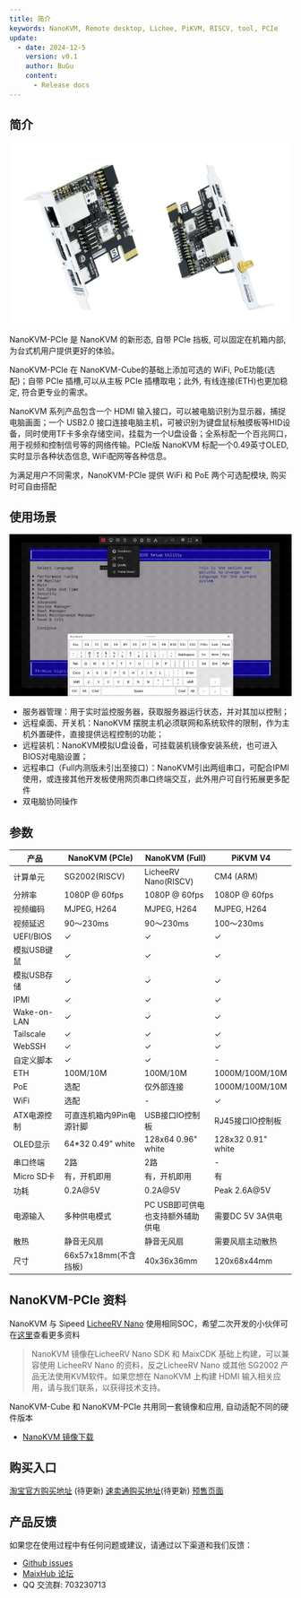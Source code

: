 ```yaml
---
title: 简介
keywords: NanoKVM, Remote desktop, Lichee, PiKVM, RISCV, tool, PCIe
update:
  - date: 2024-12-5
    version: v0.1
    author: BuGu
    content:
      - Release docs
---
```


## 简介

![](./../../../assets/NanoKVM/introduce/NanoKVM-PCIe.png)

NanoKVM-PCIe 是 NanoKVM 的新形态, 自带 PCIe 挡板, 可以固定在机箱内部, 为台式机用户提供更好的体验。

NanoKVM-PCIe 在 NanoKVM-Cube的基础上添加可选的 WiFi, PoE功能(选配)；自带 PCIe 插槽,可以从主板 PCIe 插槽取电；此外, 有线连接(ETH)也更加稳定, 符合更专业的需求。

NanoKVM 系列产品包含一个 HDMI 输入接口，可以被电脑识别为显示器，捕捉电脑画面；一个 USB2.0 接口连接电脑主机，可被识别为键盘鼠标触摸板等HID设备，同时使用TF卡多余存储空间，挂载为一个U盘设备；全系标配一个百兆网口，用于视频和控制信号等的网络传输。PCIe版 NanoKVM 标配一个0.49英寸OLED, 实时显示各种状态信息, WiFi配网等各种信息。

为满足用户不同需求，NanoKVM-PCIe 提供 WiFi 和 PoE 两个可选配模块, 购买时可自由搭配

## 使用场景

![](./../../../assets/NanoKVM/introduce/web_ui.gif)

+ 服务器管理：用于实时监控服务器，获取服务器运行状态，并对其加以控制；
+ 远程桌面、开关机：NanoKVM 摆脱主机必须联网和系统软件的限制，作为主机外置硬件，直接提供远程控制的功能；
+ 远程装机：NanoKVM模拟U盘设备，可挂载装机镜像安装系统，也可进入BIOS对电脑设置；
+ 远程串口（Full内测版未引出至接口）：NanoKVM引出两组串口，可配合IPMI使用，或连接其他开发板使用网页串口终端交互，此外用户可自行拓展更多配件
+ 双电脑协同操作

## 参数

| 产品 | NanoKVM (PCIe) | NanoKVM (Full) | PiKVM V4 |
| --- | --- | --- | --- |
| 计算单元                | SG2002(RISCV) | LicheeRV Nano(RISCV) | CM4 (ARM) |
| 分辨率                  | 1080P @ 60fps | 1080P @ 60fps | 1080P @ 60fps |
| 视频编码                | MJPEG, H264 | MJPEG, H264 | MJPEG, H264 |
| 视频延迟                | 90～230ms | 90～230ms | 100～230ms |
| UEFI/BIOS               | ✓ | ✓ | ✓ |
| 模拟USB键鼠  | ✓ | ✓ | ✓ |
| 模拟USB存储  | ✓ | ✓ | ✓ |
| IPMI      | ✓ | ✓ | ✓ |
| Wake-on-LAN | ✓ | ✓ | ✓ |
| Tailscale | ✓ | ✓ | ✓ |
| WebSSH | ✓ | ✓ | ✓ |
| 自定义脚本 | ✓ | ✓ | - |
| ETH | 100M/10M | 100M/10M | 1000M/100M/10M |
| PoE | 选配 | 仅外部连接 | 1000M/100M/10M |
| WiFi | 选配 | - | ✓ |
| ATX电源控制 | 可直连机箱内9Pin电源针脚 | USB接口IO控制板 | RJ45接口IO控制板 |
| OLED显示 | 64*32 0.49" white | 128x64 0.96" white | 128x32 0.91" white |
| 串口终端 | 2路 | 2路 | - |
| Micro SD卡 | 有，开机即用 | 有，开机即用 | 有 |
| 功耗 | 0.2A@5V | 0.2A@5V | Peak 2.6A@5V |
| 电源输入 | 多种供电模式 | PC USB即可供电 <br> 也支持额外辅助供电 | 需要DC 5V 3A供电 |
| 散热 | 静音无风扇 | 静音无风扇 | 需要风扇主动散热 |
| 尺寸 | 66x57x18mm(不含挡板) | 40x36x36mm | 120x68x44mm |


## NanoKVM-PCIe 资料

NanoKVM 与 Sipeed [LicheeRV Nano](https://wiki.sipeed.com/hardware/zh/lichee/RV_Nano/1_intro.html) 使用相同SOC，希望二次开发的小伙伴可在[这里](http://cn.dl.sipeed.com/shareURL/LICHEE/LicheeRV_Nano)查看更多资料

> NanoKVM 镜像在LicheeRV Nano SDK 和 MaixCDK 基础上构建，可以兼容使用 LicheeRV Nano 的资料，反之LicheeRV Nano 或其他 SG2002 产品无法使用KVM软件。如果您想在 NanoKVM 上构建 HDMI 输入相关应用，请与我们联系，以获得技术支持。

NanoKVM-Cube 和 NanoKVM-PCIe 共用同一套镜像和应用, 自动适配不同的硬件版本

+ [NanoKVM 镜像下载](https://github.com/sipeed/NanoKVM/releases)

## 购买入口

[淘宝官方购买地址]() (待更新)
[速卖通购买地址]()(待更新)
[预售页面](https://sipeed.com/nanokvm/pcie)

## 产品反馈

如果您在使用过程中有任何问题或建议，请通过以下渠道和我们反馈：

+ [Github issues](https://github.com/sipeed/NanoKVM) 
+ [MaixHub 论坛](https://maixhub.com/discussion/nanokvm)
+ QQ 交流群: 703230713

